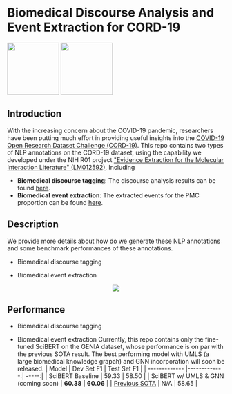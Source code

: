 # Biomedical Discourse Analysis and Event Extraction for CORD-19

<a href="https://pluslabnlp.github.io/"><img src="https://pluslabnlp.github.io/images/Logos/logo_transparent_background.png" height="120" ></a>
<a href="https://www.isi.edu/"><img src="https://pluslabnlp.github.io/images/usc-logo.png"  height="120"></a>



## Introduction
With the increasing concern about the COVID-19 pandemic, researchers have been putting much effort in providing useful insights into the [COVID-19 Open Research Dataset Challenge (CORD-19)](https://www.kaggle.com/allen-institute-for-ai/CORD-19-research-challenge/). This repo contains two types of NLP annotations on the CORD-19 dataset, using the capability we developed under the NIH R01 project ["Evidence Extraction for the Molecular Interaction Literature" (LM012592)](https://projectreporter.nih.gov/project_info_description.cfm?aid=9543557&icde=41363289&ddparam=&ddvalue=&ddsub=&cr=1&csb=default&cs=ASC&pball=), Including

* __Biomedical discourse tagging__: The discourse analysis results can be found [here](https://drive.google.com/file/d/1vZyL-V7JOgygVGwVorJu-pFFEMbi9Biv/view?usp=sharing).
* __Biomedical event extraction__: The extracted events for the PMC proportion can be found [here](https://drive.google.com/file/d/1FXN2QRBoFzQmLwQztUhULm8WVKxyRwu3/view?usp=sharing).


## Description
We provide more details about how do we generate these NLP annotations and some benchmark performances of these annotations.

* Biomedical discourse tagging

* Biomedical event extraction 
<p align="center"><img src="https://github.com/jbjorne/TEES/wiki/TEES-process.png"   style="margin:auto"></p>


## Performance

* Biomedical discourse tagging

* Biomedical event extraction 
Currently, this repo contains only the fine-tuned SciBERT on the GENIA dataset, whose performance is on par with the previous SOTA result. The best performing model with UMLS (a large biomedical knowledge grapah) and GNN incorporation will soon be released.
| Model        | Dev Set F1           | Test Set F1  |
| ------------- |-------------:| -----:|
|   SciBERT Baseline    | 59.33      |   58.50  |
|   SciBERT w/ UMLS & GNN (coming soon)   | **60.38** | **60.06** |
| [Previous SOTA](https://www.aclweb.org/anthology/N19-1145.pdf) | N/A      |   58.65  |
